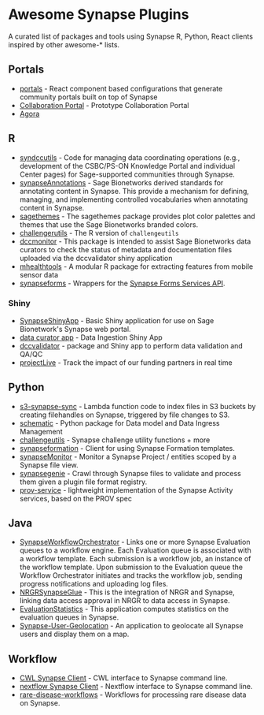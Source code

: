# Awesome Synapse Plugins
A curated list of packages and tools using Synapse R, Python, React clients inspired by other awesome-* lists.


## Portals
* [portals](https://github.com/Sage-Bionetworks/portals) - React component based configurations that generate community portals built on top of Synapse
* [Collaboration Portal](https://github.com/Sage-Bionetworks/sagebio-collaboration-portal) - Prototype Collaboration Portal
* [Agora](https://github.com/Sage-Bionetworks/Agora)

## R
* [syndccutils](https://github.com/Sage-Bionetworks/syndccutils) - Code for managing data coordinating operations (e.g., development of the CSBC/PS-ON Knowledge Portal and individual Center pages) for Sage-supported communities through Synapse.
* [synapseAnnotations](https://github.com/Sage-Bionetworks/synapseAnnotations/) - Sage Bionetworks derived standards for annotating content in Synapse. This provide a mechanism for defining, managing, and implementing controlled vocabularies when annotating content in Synapse.
* [sagethemes](https://github.com/Sage-Bionetworks/sagethemes) - The sagethemes package provides plot color palettes and themes that use the Sage Bionetworks branded colors.
* [challengerutils](https://github.com/Sage-Bionetworks/challengerutils) - The R version of `challengeutils`
* [dccmonitor](https://github.com/Sage-Bionetworks/dccmonitor) - This package is intended to assist Sage Bionetworks data curators to check the status of metadata and documentation files uploaded via the dccvalidator shiny application
* [mhealthtools](https://github.com/Sage-Bionetworks/mhealthtools) - A modular R package for extracting features from mobile sensor data
* [synapseforms](https://github.com/Sage-Bionetworks/synapseforms) - Wrappers for the [Synapse Forms Services API](https://docs.synapse.org/rest/#org.sagebionetworks.repo.web.controller.FormController).



### Shiny
* [SynapseShinyApp](https://github.com/Sage-Bionetworks/SynapseShinyApp) - Basic Shiny application for use on Sage Bionetwork's Synapse web portal.
* [data curator app](https://github.com/Sage-Bionetworks/data_curator) - Data Ingestion Shiny App
* [dccvalidator](https://sage-bionetworks.github.io/dccvalidator/index.html) - package and Shiny app to perform data validation and QA/QC
* [projectLive](https://github.com/Sage-Bionetworks/projectLive) - Track the impact of our funding partners in real time

## Python
* [s3-synapse-sync](https://github.com/Sage-Bionetworks/s3-synapse-sync) - Lambda function code to index files in S3 buckets by creating filehandles on Synapse, triggered by file changes to S3.
* [schematic](https://github.com/Sage-Bionetworks/schematic) - Python package for Data model and Data Ingress Management
* [challengeutils](https://github.com/Sage-Bionetworks/challengeutils/pull/204/files) - Synapse challenge utility functions + more
* [synapseformation](https://github.com/Sage-Bionetworks/synapseformation) - Client for using Synapse Formation templates.
* [synapseMonitor](https://github.com/Sage-Bionetworks/synapseMonitor) - Monitor a Synapse Project / entities scoped by a Synapse file view.
* [synapsegenie](https://github.com/Sage-Bionetworks/synapsegenie) - Crawl through Synapse files to validate and process them given a plugin file format registry.
* [prov-service](https://github.com/Sage-Bionetworks/prov-service) - lightweight implementation of the Synapse Activity services, based on the PROV spec



## Java
* [SynapseWorkflowOrchestrator](https://github.com/Sage-Bionetworks/SynapseWorkflowOrchestrator) - Links one or more Synapse Evaluation queues to a workflow engine. Each Evaluation queue is associated with a workflow template. Each submission is a workflow job, an instance of the workflow template. Upon submission to the Evaluation queue the Workflow Orchestrator initiates and tracks the workflow job, sending progress notifications and uploading log files.
* [NRGRSynapseGlue](https://github.com/Sage-Bionetworks/NRGRSynapseGlue) - This is the integration of NRGR and Synapse, linking data access approval in NRGR to data access in Synapse.
* [EvaluationStatistics](https://github.com/Sage-Bionetworks/EvaluationStatistics) - This application computes statistics on the evaluation queues in Synapse.
* [Synapse-User-Geolocation](https://github.com/Sage-Bionetworks/Synapse-User-Geolocation) - An application to geolocate all Synapse users and display them on a map.



## Workflow

* [CWL Synapse Client](https://github.com/Sage-Bionetworks-Workflows/dockstore-tool-synapseclient) - CWL interface to Synapse command line.
* [nextflow Synapse Client](https://github.com/Sage-Bionetworks/synapse-nextflow) - Nextflow interface to Synapse command line.
* [rare-disease-workflows](https://github.com/Sage-Bionetworks/rare-disease-workflows) - Workflows for processing rare disease data on Synapse.
